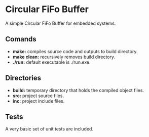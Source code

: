 # Circular FiFo Buffer

A simple Circular FiFo Buffer for embedded systems.

## Comands

- **make:** compiles source code and outputs to build directory.
- **make clean:** recursively removes build directory.
- **./run:** default executable is ./run.exe.

## Directories

- **build:** temporary directory that holds the compiled object files.
- **src:** project source files.
- **inc:** project include files.

## Tests

A very basic set of unit tests are included.